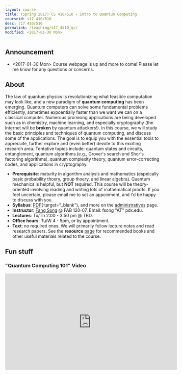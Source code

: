 ```yaml
---
layout: course
title: (Spring 2017) CS 410/510 - Intro to Quantum Computing
courseid: s17 410/510
desc: s17 410/510
permalink: /teaching/s17_4510_qc/
modified: <2017-01-30 Mon>
---
```


## Announcement
*  <2017-01-30 Mon> Course webpage is up and more to come! Please let
   me know for any questions or concerns. 

## About

The law of quantum physics is revolutionizing what feasible
computation may look like, and a new paradigm of **quantum computing**
has been emerging. Quantum computers can solve some fundamental
problems efficiently, sometimes expoentially faster than we want we
can on a classical computer. Numerous promising applications are being
developed such as in chemistry, machine learning, and especially
cryptography (the Internet will be **broken** by quantum
attackers!). In this course, we will study the basic principles and
techniques of quantum computing, and discuss some of the
applications. The goal is to equip you with the essential tools to
appreciate, further explore and (even better) devote to this exciting
research area. Tentative topics include: quantum states and circuits,
entanglement, quantum algorithms (e.g., Grover's search and Shor's
factoring algorithms), quantum complexity theory, quantum
error-correcting codes, and applications in cryptography.

*  **Prerequisite**: maturity in algorithm analysis and mathematics
   (espeically basic probability thoery, group thoery, and linear
   algebra). Quantum mechanics is helpful, but **NOT** required. This
   course will be theory-oriented involving reading and writing lots
   of mathematical proofs. If you feel uncertain, please email me to
   set an appoinment, and I'd be happy to discuss with you.
*  **Syllabus**: [PDF]({{base}}/teaching/s17_4510_qc/syllabus.pdf){:target="_blank"}, and more on the [administratives]({{base}}/teaching/s17_4510_qc/admin/) page.
*  **Instructor**: [Fang Song]({{base}}/) @ FAB 120-07. Email: fsong "AT" pdx.edu.
*  **Lectures**: Tu/Th 2:00 - 3:50 pm @ TBD.
*  **Office hours**: Tu/W 4 - 5pm, or by appointment. 
*  **Text**: no required ones. We will primarily follow lecture notes
and read research papers. See the
**resource** [page]({{base}}/teaching/s17_4510_qc/resource/) for
recommended books and other useful materials related to the course.

## Fun stuff 

###  "Quantum Computing 101" Video
<iframe width="560" height="315" src="https://www.youtube.com/embed/7__vKLECrnk" frameborder="0" allowfullscreen></iframe>

<!--
## Schedule (subject to change)
\[KL\]: Katz-Lindell [Introduction to Modern
Cryptography](http://www.cs.umd.edu/~jkatz/imc.html){:target="_blank"} 

\[BS\]: Boneh-Shoup [A Graduate Course on Applied Cryptography](https://crypto.stanford.edu/~dabo/cryptobook/){:target="_blank"}.
-->
<!--
| Date  | Topic | Homework and Reading |
| :---------: |:----------:|:-----:|
| Tue Jan. 10  | | **Reading**: [KL] Chapter 1, Sect. 2.1, Appendix A. <br>[**Homework 1** [PDF]({{base}}/teaching/w17_4585_icrypto/w17_cs4585_hw1.pdf){:target="_blank"}] out (due Tuesday, Jan. 24)<br> <i style="color:red;">HW1 updated due to cancellation on Jan. 12</i> |
{:.mbtablestylef}
-->


